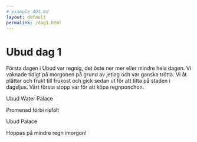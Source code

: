 ```yaml
---
# example 404.md
layout: default
permalink: /dag1.html
---
```


# Ubud dag 1

Första dagen i Ubud var regnig, det öste ner mer eller mindre hela dagen. Vi vaknade tidigt på morgonen på grund av jetlag och var ganska trötta. Vi åt plättar och frukt till frukost och gick sedan ut för att titta på staden i dagsljus. Vårt första stopp var för att köpa regnponchon. 

Ubud Water Palace

Promenad förbi risfält

Ubud Palace

Hoppas på mindre regn imorgon!
